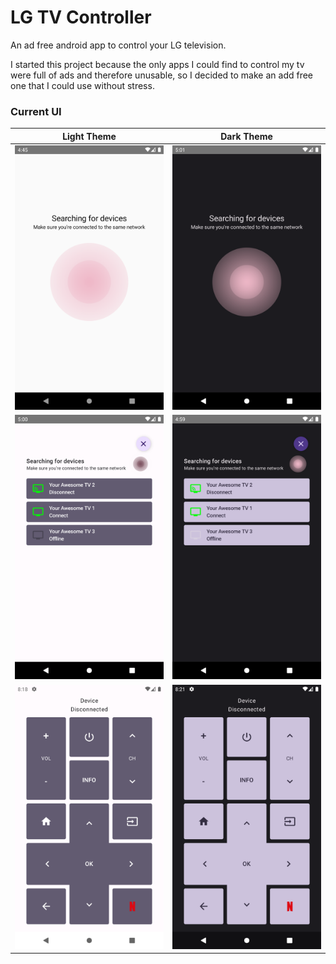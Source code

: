 # LG TV Controller

An ad free android app to control your LG television.

I started this project because the only apps I could find to control my tv were full of ads and 
therefore unusable, so I decided to make an add free one that I could use without stress.

### Current UI

Light Theme                |  Dark Theme
:-------------------------:|:-------------------------:
![Controller light theme](.github/assets/device_list.png)  |  ![Controller dark theme](.github/assets/device_list_dark.png)
![Controller light theme](.github/assets/device_list_found.png)  |  ![Controller dark theme](.github/assets/device_list_found_dark.png)
![Controller light theme](.github/assets/controller.png)  |  ![Controller dark theme](.github/assets/controller_dark.png)
